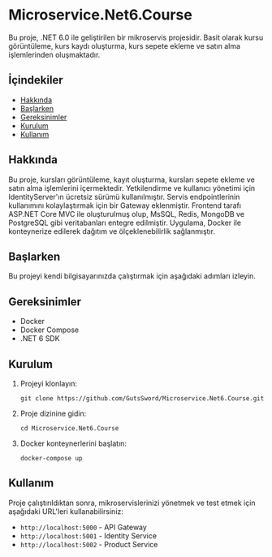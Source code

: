 <!DOCTYPE html>
<html lang="en">
<head>
    <meta charset="UTF-8">
    <meta name="viewport" content="width=device-width, initial-scale=1.0">
    <title>Microservice.Net6.Course</title>
</head>
<body>
    <h1>Microservice.Net6.Course</h1>
    <p>Bu proje, .NET 6.0 ile geliştirilen bir mikroservis projesidir. Basit olarak kursu görüntüleme, kurs kaydı oluşturma, kurs sepete ekleme ve satın alma işlemlerinden oluşmaktadır.</p>
    <h2>İçindekiler</h2>
    <ul>
        <li><a href="#about">Hakkında</a></li>
        <li><a href="#getting-started">Başlarken</a></li>
        <li><a href="#prerequisites">Gereksinimler</a></li>
        <li><a href="#installation">Kurulum</a></li>
        <li><a href="#usage">Kullanım</a></li>
    </ul>
    <h2 id="about">Hakkında</h2>
    <p>Bu proje, kursları görüntüleme, kayıt oluşturma, kursları sepete ekleme ve satın alma işlemlerini içermektedir. Yetkilendirme ve kullanıcı yönetimi için IdentityServer'ın ücretsiz sürümü kullanılmıştır. Servis endpointlerinin kullanımını kolaylaştırmak için bir Gateway eklenmiştir. Frontend tarafı ASP.NET Core MVC ile oluşturulmuş olup, MsSQL, Redis, MongoDB ve PostgreSQL gibi veritabanları entegre edilmiştir. Uygulama, Docker ile konteynerize edilerek dağıtım ve ölçeklenebilirlik sağlanmıştır.</p>
    <h2 id="getting-started">Başlarken</h2>
    <p>Bu projeyi kendi bilgisayarınızda çalıştırmak için aşağıdaki adımları izleyin.</p>
    <h2 id="prerequisites">Gereksinimler</h2>
    <ul>
        <li>Docker</li>
        <li>Docker Compose</li>
        <li>.NET 6 SDK</li>
    </ul>
    <h2 id="installation">Kurulum</h2>
    <ol>
        <li>Projeyi klonlayın:
            <pre><code>git clone https://github.com/GutsSword/Microservice.Net6.Course.git</code></pre>
        </li>
        <li>Proje dizinine gidin:
            <pre><code>cd Microservice.Net6.Course</code></pre>
        </li>
        <li>Docker konteynerlerini başlatın:
            <pre><code>docker-compose up</code></pre>
        </li>
    </ol>
    <h2 id="usage">Kullanım</h2>
    <p>Proje çalıştırıldıktan sonra, mikroservislerinizi yönetmek ve test etmek için aşağıdaki URL'leri kullanabilirsiniz:</p>
    <ul>
        <li><code>http://localhost:5000</code> - API Gateway</li>
        <li><code>http://localhost:5001</code> - Identity Service</li>
        <li><code>http://localhost:5002</code> - Product Service</li>
    </ul>
</body>
</html>
